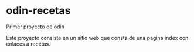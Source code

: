 # odin-recetas
Primer proyecto de odin

Este proyecto consiste en un sitio web que consta de una pagina index con enlaces a recetas.